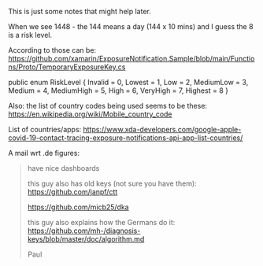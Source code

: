 
This is just some notes that might help later.

When we see 1448 - the 144 means a day (144 x 10 mins)
and I guess the 8 is a risk level.

According to those can be: https://github.com/xamarin/ExposureNotification.Sample/blob/main/Functions/Proto/TemporaryExposureKey.cs

public enum RiskLevel
	{
		Invalid = 0,
		Lowest = 1,
		Low = 2,
		MediumLow = 3,
		Medium = 4,
		MediumHigh = 5,
		High = 6,
		VeryHigh = 7,
		Highest = 8
	}

Also: the list of country codes being used seems to be these:
https://en.wikipedia.org/wiki/Mobile_country_code

List of countries/apps: https://www.xda-developers.com/google-apple-covid-19-contact-tracing-exposure-notifications-api-app-list-countries/

A mail wrt .de figures:
> have nice dashboards
> 
> this guy also has old keys (not sure you have them):
> https://github.com/janpf/ctt
> 
> 
> https://github.com/micb25/dka
> 
> this guy also explains how the Germans do it:
> https://github.com/mh-/diagnosis-keys/blob/master/doc/algorithm.md
> 
> Paul
